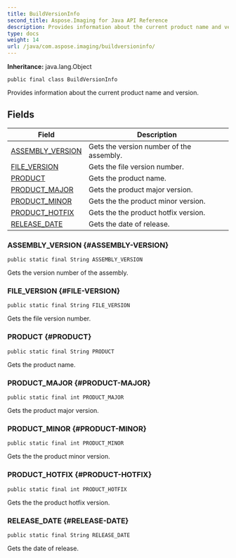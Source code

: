 ```yaml
---
title: BuildVersionInfo
second_title: Aspose.Imaging for Java API Reference
description: Provides information about the current product name and version.
type: docs
weight: 14
url: /java/com.aspose.imaging/buildversioninfo/
---
```

**Inheritance:**
java.lang.Object
```
public final class BuildVersionInfo
```

Provides information about the current product name and version.
## Fields

| Field | Description |
| --- | --- |
| [ASSEMBLY_VERSION](#ASSEMBLY-VERSION) | Gets the version number of the assembly. |
| [FILE_VERSION](#FILE-VERSION) | Gets the file version number. |
| [PRODUCT](#PRODUCT) | Gets the product name. |
| [PRODUCT_MAJOR](#PRODUCT-MAJOR) | Gets the product major version. |
| [PRODUCT_MINOR](#PRODUCT-MINOR) | Gets the the product minor version. |
| [PRODUCT_HOTFIX](#PRODUCT-HOTFIX) | Gets the the product hotfix version. |
| [RELEASE_DATE](#RELEASE-DATE) | Gets the date of release. |
### ASSEMBLY_VERSION {#ASSEMBLY-VERSION}
```
public static final String ASSEMBLY_VERSION
```


Gets the version number of the assembly.

### FILE_VERSION {#FILE-VERSION}
```
public static final String FILE_VERSION
```


Gets the file version number.

### PRODUCT {#PRODUCT}
```
public static final String PRODUCT
```


Gets the product name.

### PRODUCT_MAJOR {#PRODUCT-MAJOR}
```
public static final int PRODUCT_MAJOR
```


Gets the product major version.

### PRODUCT_MINOR {#PRODUCT-MINOR}
```
public static final int PRODUCT_MINOR
```


Gets the the product minor version.

### PRODUCT_HOTFIX {#PRODUCT-HOTFIX}
```
public static final int PRODUCT_HOTFIX
```


Gets the the product hotfix version.

### RELEASE_DATE {#RELEASE-DATE}
```
public static final String RELEASE_DATE
```


Gets the date of release.

